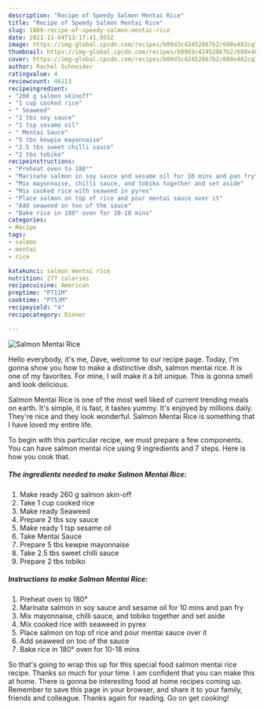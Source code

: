 ```yaml
---
description: "Recipe of Speedy Salmon Mentai Rice"
title: "Recipe of Speedy Salmon Mentai Rice"
slug: 1889-recipe-of-speedy-salmon-mentai-rice
date: 2021-11-04T13:17:41.955Z
image: https://img-global.cpcdn.com/recipes/b09d3c42452867b2/680x482cq70/salmon-mentai-rice-recipe-main-photo.jpg
thumbnail: https://img-global.cpcdn.com/recipes/b09d3c42452867b2/680x482cq70/salmon-mentai-rice-recipe-main-photo.jpg
cover: https://img-global.cpcdn.com/recipes/b09d3c42452867b2/680x482cq70/salmon-mentai-rice-recipe-main-photo.jpg
author: Rachel Schneider
ratingvalue: 4
reviewcount: 46113
recipeingredient:
- "260 g salmon skinoff"
- "1 cup cooked rice"
- " Seaweed"
- "2 tbs soy sauce"
- "1 tsp sesame oil"
- " Mentai Sauce"
- "5 tbs kewpie mayonnaise"
- "2.5 tbs sweet chilli sauce"
- "2 tbs tobiko"
recipeinstructions:
- "Preheat oven to 180°"
- "Marinate salmon in soy sauce and sesame oil for 10 mins and pan fry"
- "Mix mayonnaise, chilli sauce, and tobiko together and set aside"
- "Mix cooked rice with seaweed in pyrex"
- "Place salmon on top of rice and pour mentai sauce over it"
- "Add seaweed on too of the sauce"
- "Bake rice in 180° oven for 10-18 mins"
categories:
- Recipe
tags:
- salmon
- mentai
- rice

katakunci: salmon mentai rice 
nutrition: 277 calories
recipecuisine: American
preptime: "PT11M"
cooktime: "PT53M"
recipeyield: "4"
recipecategory: Dinner

---
```



![Salmon Mentai Rice](https://img-global.cpcdn.com/recipes/b09d3c42452867b2/680x482cq70/salmon-mentai-rice-recipe-main-photo.jpg)

Hello everybody, it's me, Dave, welcome to our recipe page. Today, I'm gonna show you how to make a distinctive dish, salmon mentai rice. It is one of my favorites. For mine, I will make it a bit unique. This is gonna smell and look delicious.



Salmon Mentai Rice is one of the most well liked of current trending meals on earth. It's simple, it is fast, it tastes yummy. It's enjoyed by millions daily. They're nice and they look wonderful. Salmon Mentai Rice is something that I have loved my entire life.


To begin with this particular recipe, we must prepare a few components. You can have salmon mentai rice using 9 ingredients and 7 steps. Here is how you cook that.

<!--inarticleads1-->

##### The ingredients needed to make Salmon Mentai Rice:

1. Make ready 260 g salmon skin-off
1. Take 1 cup cooked rice
1. Make ready  Seaweed
1. Prepare 2 tbs soy sauce
1. Make ready 1 tsp sesame oil
1. Take  Mentai Sauce
1. Prepare 5 tbs kewpie mayonnaise
1. Take 2.5 tbs sweet chilli sauce
1. Prepare 2 tbs tobiko




<!--inarticleads2-->

##### Instructions to make Salmon Mentai Rice:

1. Preheat oven to 180°
1. Marinate salmon in soy sauce and sesame oil for 10 mins and pan fry
1. Mix mayonnaise, chilli sauce, and tobiko together and set aside
1. Mix cooked rice with seaweed in pyrex
1. Place salmon on top of rice and pour mentai sauce over it
1. Add seaweed on too of the sauce
1. Bake rice in 180° oven for 10-18 mins




So that's going to wrap this up for this special food salmon mentai rice recipe. Thanks so much for your time. I am confident that you can make this at home. There is gonna be interesting food at home recipes coming up. Remember to save this page in your browser, and share it to your family, friends and colleague. Thanks again for reading. Go on get cooking!
